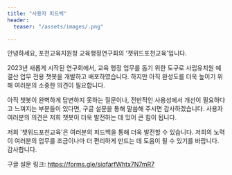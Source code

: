 ```yaml
---
title: "사용자 피드백"
header:
  teaser: "/assets/images/.png"

---
```



안녕하세요, 포천교육지원청 교육행정연구회의 '챗위드포천교육'입니다.

2023년 새롭게 시작된 연구회에서, 교육 행정 업무를 돕기 위한 도구로 사립유치원 예결산 업무 전용 챗봇을 개발하고 배포하였습니다. 하지만 아직 완성도를 더욱 높이기 위해 여러분의 소중한 의견이 필요합니다.

아직 챗봇이 완벽하게 답변하지 못하는 질문이나, 전반적인 사용성에서 개선이 필요하다고 느껴지는 부분들이 있다면, 구글 설문을 통해 말씀해 주시면 감사하겠습니다. 사용자 여러분의 의견은 저희 챗봇이 더욱 발전하는 데 있어 큰 힘이 됩니다.

저희 '챗위드포천교육'은 여러분의 피드백을 통해 더욱 발전할 수 있습니다. 저희의 노력이 여러분의 업무를 조금이나마 더 편리하게 만드는 데 도움이 될 수 있기를 바랍니다. 감사합니다.

구글 설문 링크:  https://forms.gle/siqfarfWhtx7N7mR7
